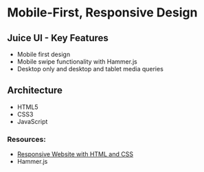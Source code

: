 # Mobile-First, Responsive Design

## Juice UI - Key Features
- Mobile first design
- Mobile swipe functionality with Hammer.js
- Desktop only and desktop and tablet media queries

## Architecture
- HTML5
- CSS3
- JavaScript

### Resources:
-  [Responsive Website with HTML and CSS](https://www.youtube.com/watch?v=7ylX8R0RENo)
- Hammer.js